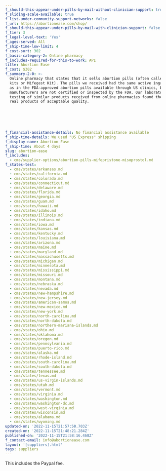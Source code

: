 ```yaml
---
f_should-this-appear-under-pills-by-mail-without-clinician-support: true
f_sliding-scale-available: true
f_list-under-community-support-networks: false
f_url: https://abortionease.com/shop/
f_should-this-appear-under-pills-by-mail-with-clinician-support: false
f_tier: 3
f_legal-level-text: 'Yes'
f_ages-served: All
f_ship-time-low-limit: 4
f_cost-sort: 302
f_basic-category-2: Online pharmacy
f_includes-required-for-this-to-work: AP1
title: Abortion Ease
f_cost: $302
f_summary-2-0: >-
  Online pharmacy that states that it sells abortion pills (often called MTP
  kits or Mifegest Kit). The pills we received had the same active ingredients
  as in the FDA-approved abortion pills available through US clinics, but the
  manufacturers are not certified or inspected by the FDA. Our laboratory
  testing of similar products received from online pharmacies found them to be
  real products of acceptable quality.


  ‍


  ‍
f_financial-assistance-details: No financial assistance available
f_ship-time-details: We used "US Express" shipping
f_display-name: Abortion Ease
f_ship-time: About 4 days
slug: abortion-ease
f_includes:
  - cms/supplier-options/abortion-pills-mifepristone-misoprostol.md
f_states-test:
  - cms/states/arkansas.md
  - cms/states/california.md
  - cms/states/colorado.md
  - cms/states/connecticut.md
  - cms/states/delaware.md
  - cms/states/florida.md
  - cms/states/georgia.md
  - cms/states/guam.md
  - cms/states/hawaii.md
  - cms/states/idaho.md
  - cms/states/illinois.md
  - cms/states/indiana.md
  - cms/states/iowa.md
  - cms/states/kansas.md
  - cms/states/kentucky.md
  - cms/states/louisiana.md
  - cms/states/arizona.md
  - cms/states/maine.md
  - cms/states/maryland.md
  - cms/states/massachusetts.md
  - cms/states/michigan.md
  - cms/states/minnesota.md
  - cms/states/mississippi.md
  - cms/states/missouri.md
  - cms/states/montana.md
  - cms/states/nebraska.md
  - cms/states/nevada.md
  - cms/states/new-hampshire.md
  - cms/states/new-jersey.md
  - cms/states/american-samoa.md
  - cms/states/new-mexico.md
  - cms/states/new-york.md
  - cms/states/north-carolina.md
  - cms/states/north-dakota.md
  - cms/states/northern-mariana-islands.md
  - cms/states/ohio.md
  - cms/states/oklahoma.md
  - cms/states/oregon.md
  - cms/states/pennsylvania.md
  - cms/states/puerto-rico.md
  - cms/states/alaska.md
  - cms/states/rhode-island.md
  - cms/states/south-carolina.md
  - cms/states/south-dakota.md
  - cms/states/tennessee.md
  - cms/states/texas.md
  - cms/states/us-virgin-islands.md
  - cms/states/utah.md
  - cms/states/vermont.md
  - cms/states/virginia.md
  - cms/states/washington.md
  - cms/states/washington-dc.md
  - cms/states/west-virginia.md
  - cms/states/wisconsin.md
  - cms/states/alabama.md
  - cms/states/wyoming.md
updated-on: '2022-11-15T21:57:50.703Z'
created-on: '2022-11-15T21:48:21.284Z'
published-on: '2022-11-15T21:58:16.468Z'
f_contact-email: info@abortionease.com
layout: '[suppliers].html'
tags: suppliers
---
```


This includes the Paypal fee.
